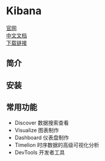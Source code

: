 # Kibana

[官网](https://www.elastic.co/products/kibana)   
[中文文档](https://www.elastic.co/guide/cn/kibana/current/index.html)   
[下载链接](https://www.elastic.co/downloads/kibana)

## 简介 

## 安装


## 常用功能

* Discover 数据搜索查看
* Visualize 图表制作
* Dashboard 仪表盘制作
* Timelion 时序数据的高级可视化分析
* DevTools 开发者工具
